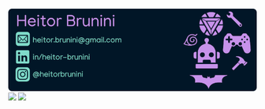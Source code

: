 

<img src="github.png"/><br>
  <img height="185em" src="https://github-readme-stats.vercel.app/api?username=heitorbrunini&show_icons=true&theme=nightowl&include_all_commits=true&count_private=true"/>
  <img height="185em" src="https://github-readme-stats.vercel.app/api/top-langs/?username=heitorbrunini&layout=compact&langs_count=7&theme=nightowl"/>

